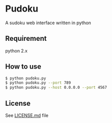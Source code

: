 # Pudoku

A sudoku web interface written in python


## Requirement

python 2.x


## How to use

```bash
$ python pudoku.py
$ python pudoku.py --port 789
$ python pudoku.py --host 0.0.0.0 --port 4567
```

## License

See [LICENSE.md](https://github.com/s1n4/pudoku/tree/master/LICENSE.md) file